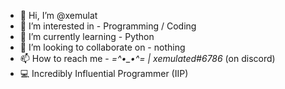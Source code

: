- 👋 Hi, I’m @xemulat
- 👀 I’m interested in - Programming / Coding
- 🌱 I’m currently learning - Python
- 💞️ I’m looking to collaborate on - nothing
- 📫 How to reach me - *=^•_•^= | xemulated#6786* (on discord)
- 💻 Incredibly Influential Programmer (IIP)
